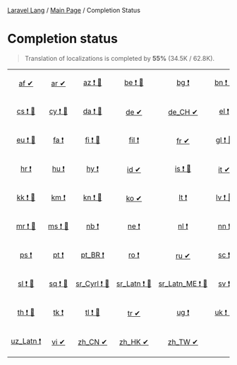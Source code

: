 [Laravel Lang](https://github.com/Laravel-Lang/lang) / [Main Page](index.md) / Completion Status

# Completion status

> Translation of localizations is completed by **55%** (34.5K / 62.8K).

<table width="100%">
<tr><td align="center" width="13%">

[af&nbsp;✔](statuses/af.md)

</td>
<td align="center" width="13%">

[ar&nbsp;✔](statuses/ar.md)

</td>
<td align="center" width="13%">

[az&nbsp;❗&nbsp;🤖](statuses/az.md)

</td>
<td align="center" width="13%">

[be&nbsp;❗&nbsp;🤖](statuses/be.md)

</td>
<td align="center" width="13%">

[bg&nbsp;❗](statuses/bg.md)

</td>
<td align="center" width="13%">

[bn&nbsp;❗&nbsp;🤖](statuses/bn.md)

</td>
<td align="center" width="13%">

[bs&nbsp;❗&nbsp;🤖](statuses/bs.md)

</td>
<td align="center" width="13%">

[ca&nbsp;❗&nbsp;🤖](statuses/ca.md)

</td>
</tr>
<tr><td align="center" width="13%">

[cs&nbsp;❗&nbsp;🤖](statuses/cs.md)

</td>
<td align="center" width="13%">

[cy&nbsp;❗&nbsp;🤖](statuses/cy.md)

</td>
<td align="center" width="13%">

[da&nbsp;❗&nbsp;🤖](statuses/da.md)

</td>
<td align="center" width="13%">

[de&nbsp;✔](statuses/de.md)

</td>
<td align="center" width="13%">

[de_CH&nbsp;✔](statuses/de-ch.md)

</td>
<td align="center" width="13%">

[el&nbsp;❗](statuses/el.md)

</td>
<td align="center" width="13%">

[es&nbsp;✔](statuses/es.md)

</td>
<td align="center" width="13%">

[et&nbsp;❗&nbsp;🤖](statuses/et.md)

</td>
</tr>
<tr><td align="center" width="13%">

[eu&nbsp;❗&nbsp;🤖](statuses/eu.md)

</td>
<td align="center" width="13%">

[fa&nbsp;❗](statuses/fa.md)

</td>
<td align="center" width="13%">

[fi&nbsp;❗&nbsp;🤖](statuses/fi.md)

</td>
<td align="center" width="13%">

[fil&nbsp;❗](statuses/fil.md)

</td>
<td align="center" width="13%">

[fr&nbsp;✔](statuses/fr.md)

</td>
<td align="center" width="13%">

[gl&nbsp;❗&nbsp;🤖](statuses/gl.md)

</td>
<td align="center" width="13%">

[he&nbsp;❗&nbsp;🤖](statuses/he.md)

</td>
<td align="center" width="13%">

[hi&nbsp;❗&nbsp;🤖](statuses/hi.md)

</td>
</tr>
<tr><td align="center" width="13%">

[hr&nbsp;❗](statuses/hr.md)

</td>
<td align="center" width="13%">

[hu&nbsp;❗](statuses/hu.md)

</td>
<td align="center" width="13%">

[hy&nbsp;❗](statuses/hy.md)

</td>
<td align="center" width="13%">

[id&nbsp;✔](statuses/id.md)

</td>
<td align="center" width="13%">

[is&nbsp;❗&nbsp;🤖](statuses/is.md)

</td>
<td align="center" width="13%">

[it&nbsp;✔](statuses/it.md)

</td>
<td align="center" width="13%">

[ja&nbsp;❗&nbsp;🤖](statuses/ja.md)

</td>
<td align="center" width="13%">

[ka&nbsp;❗&nbsp;🤖](statuses/ka.md)

</td>
</tr>
<tr><td align="center" width="13%">

[kk&nbsp;❗&nbsp;🤖](statuses/kk.md)

</td>
<td align="center" width="13%">

[km&nbsp;❗](statuses/km.md)

</td>
<td align="center" width="13%">

[kn&nbsp;❗&nbsp;🤖](statuses/kn.md)

</td>
<td align="center" width="13%">

[ko&nbsp;✔](statuses/ko.md)

</td>
<td align="center" width="13%">

[lt&nbsp;❗](statuses/lt.md)

</td>
<td align="center" width="13%">

[lv&nbsp;❗&nbsp;🤖](statuses/lv.md)

</td>
<td align="center" width="13%">

[mk&nbsp;❗](statuses/mk.md)

</td>
<td align="center" width="13%">

[mn&nbsp;❗&nbsp;🤖](statuses/mn.md)

</td>
</tr>
<tr><td align="center" width="13%">

[mr&nbsp;❗&nbsp;🤖](statuses/mr.md)

</td>
<td align="center" width="13%">

[ms&nbsp;❗&nbsp;🤖](statuses/ms.md)

</td>
<td align="center" width="13%">

[nb&nbsp;❗](statuses/nb.md)

</td>
<td align="center" width="13%">

[ne&nbsp;❗](statuses/ne.md)

</td>
<td align="center" width="13%">

[nl&nbsp;❗](statuses/nl.md)

</td>
<td align="center" width="13%">

[nn&nbsp;❗](statuses/nn.md)

</td>
<td align="center" width="13%">

[oc&nbsp;❗](statuses/oc.md)

</td>
<td align="center" width="13%">

[pl&nbsp;❗](statuses/pl.md)

</td>
</tr>
<tr><td align="center" width="13%">

[ps&nbsp;❗](statuses/ps.md)

</td>
<td align="center" width="13%">

[pt&nbsp;❗](statuses/pt.md)

</td>
<td align="center" width="13%">

[pt_BR&nbsp;❗](statuses/pt-br.md)

</td>
<td align="center" width="13%">

[ro&nbsp;❗](statuses/ro.md)

</td>
<td align="center" width="13%">

[ru&nbsp;✔](statuses/ru.md)

</td>
<td align="center" width="13%">

[sc&nbsp;❗](statuses/sc.md)

</td>
<td align="center" width="13%">

[si&nbsp;✔](statuses/si.md)

</td>
<td align="center" width="13%">

[sk&nbsp;❗&nbsp;🤖](statuses/sk.md)

</td>
</tr>
<tr><td align="center" width="13%">

[sl&nbsp;❗&nbsp;🤖](statuses/sl.md)

</td>
<td align="center" width="13%">

[sq&nbsp;❗&nbsp;🤖](statuses/sq.md)

</td>
<td align="center" width="13%">

[sr_Cyrl&nbsp;❗&nbsp;🤖](statuses/sr-cyrl.md)

</td>
<td align="center" width="13%">

[sr_Latn&nbsp;❗&nbsp;🤖](statuses/sr-latn.md)

</td>
<td align="center" width="13%">

[sr_Latn_ME&nbsp;❗&nbsp;🤖](statuses/sr-latn-me.md)

</td>
<td align="center" width="13%">

[sv&nbsp;❗](statuses/sv.md)

</td>
<td align="center" width="13%">

[sw&nbsp;❗&nbsp;🤖](statuses/sw.md)

</td>
<td align="center" width="13%">

[tg&nbsp;❗&nbsp;🤖](statuses/tg.md)

</td>
</tr>
<tr><td align="center" width="13%">

[th&nbsp;❗&nbsp;🤖](statuses/th.md)

</td>
<td align="center" width="13%">

[tk&nbsp;❗](statuses/tk.md)

</td>
<td align="center" width="13%">

[tl&nbsp;❗&nbsp;🤖](statuses/tl.md)

</td>
<td align="center" width="13%">

[tr&nbsp;✔](statuses/tr.md)

</td>
<td align="center" width="13%">

[ug&nbsp;❗](statuses/ug.md)

</td>
<td align="center" width="13%">

[uk&nbsp;❗&nbsp;🤖](statuses/uk.md)

</td>
<td align="center" width="13%">

[ur&nbsp;❗&nbsp;🤖](statuses/ur.md)

</td>
<td align="center" width="13%">

[uz_Cyrl&nbsp;❗](statuses/uz-cyrl.md)

</td>
</tr>
<tr><td align="center" width="13%">

[uz_Latn&nbsp;❗](statuses/uz-latn.md)

</td>
<td align="center" width="13%">

[vi&nbsp;✔](statuses/vi.md)

</td>
<td align="center" width="13%">

[zh_CN&nbsp;✔](statuses/zh-cn.md)

</td>
<td align="center" width="13%">

[zh_HK&nbsp;✔](statuses/zh-hk.md)

</td>
<td align="center" width="13%">

[zh_TW&nbsp;✔](statuses/zh-tw.md)

</td>
<td align="center" width="13%">

</td>
<td align="center" width="13%">

</td>
<td align="center" width="13%">

</td>
</tr>

</table>

